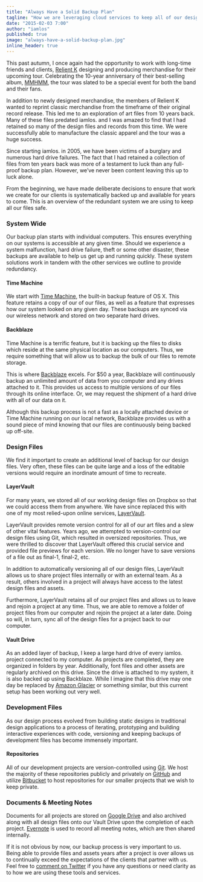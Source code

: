 ```yaml
---
title: "Always Have a Solid Backup Plan"
tagline: "How we are leveraging cloud services to keep all of our design and development files backed up."
date: "2015-02-03 7:00"
author: "iamlos"
published: true
image: "always-have-a-solid-backup-plan.jpg"
inline_header: true
---
```


This past autumn, I once again had the opportunity to work with long-time friends and clients, [Relient K](http://relientk.com) designing and producing merchandise for their upcoming tour. Celebrating the 10-year anniversary of their best-selling album, [MMHMM](http://en.wikipedia.org/wiki/Mmhmm), the tour was slated to be a special event for both the band and their fans.

In addition to newly designed merchandise, the members of Relient K wanted to reprint classic merchandise from the timeframe of their original record release. This led me to an exploration of art files from 10 years back. Many of these files predated iamlos. and I was amazed to find that I had retained so many of the design files and records from this time. We were successfully able to manufacture the classic apparel and the tour was a huge success.

Since starting iamlos. in 2005, we have been victims of a burglary and numerous hard drive failures. The fact that I had retained a collection of files from ten years back was more of a testament to luck than any full-proof backup plan. However, we’ve never been content leaving this up to luck alone.

From the beginning, we have made deliberate decisions to ensure that work we create for our clients is systematically backed up and available for years to come. This is an overview of the redundant system we are using to keep all our files safe.

### System Wide

Our backup plan starts with individual computers. This ensures everything on our systems is accessible at any given time. Should we experience a system malfunction, hard drive failure, theft or some other disaster, these backups are available to help us get up and running quickly. These system solutions work in tandem with the other services we outline to provide redundancy.  

#### Time Machine

We start with [Time Machine](http://support.apple.com/en-us/HT201250), the built-in backup feature of OS X. This feature retains a copy of our of our files, as well as a feature that expresses how our system looked on any given day. These backups are synced via our wireless network and stored on two separate hard drives.

#### Backblaze

Time Machine is a terrific feature, but it is backing up the files to disks which reside at the same physical location as our computers. Thus, we require something that will allow us to backup the bulk of our files to remote storage.

This is where [Backblaze](https://iamlos.xyz/1vplTMd) excels. For $50 a year, Backblaze will continuously backup an unlimited amount of data from you computer and any drives attached to it. This provides us access to multiple versions of our files through its online interface. Or, we may request the shipment of a hard drive with all of our data on it.

Although this backup process is not a fast as a locally attached device or Time Machine running on our local network, Backblaze provides us with a sound piece of mind knowing that our files are continuously being backed up off-site.

### Design Files

We find it important to create an additional level of backup for our design files. Very often, these files can be quite large and a loss of the editable versions would require an inordinate amount of time to recreate.

#### LayerVault

For many years, we stored all of our working design files on Dropbox so that we could access them from anywhere. We have since replaced this with one of my most relied-upon online services, [LayerVault](https://layervault.com/r/3X2).

LayerVault provides remote version control for all of our art files and a slew of other vital features. Years ago, we attempted to version-control our design files using Git, which resulted in oversized repositories. Thus, we were thrilled to discover that LayerVault offered this crucial service and provided file previews for each version. We no longer have to save versions of a file out as final-1, final-2, etc.

In addition to automatically versioning all of our design files, LayerVault allows us to share project files internally or with an external team. As a result, others involved in a project will always have access to the latest design files and assets.

Furthermore, LayerVault retains all of our project files and allows us to leave and rejoin a project at any time. Thus, we are able to remove a folder of project files from our computer and rejoin the project at a later date. Doing so will, in turn, sync all of the design files for a project back to our computer.

#### Vault Drive

As an added layer of backup, I keep a large hard drive of every iamlos. project connected to my computer. As projects are completed, they are organized in folders by year. Additionally, font files and other assets are regularly archived on this drive. Since the drive is attached to my system, it is also backed up using Backblaze. While I imagine that this drive may one day be replaced by [Amazon Glacier](http://aws.amazon.com/glacier/) or something similar, but this current setup has been working out very well.

### Development Files
As our design process evolved from building static designs in traditional design applications to a process of iterating, prototyping and building interactive experiences with code, versioning and keeping backups of development files has become immensely important.

#### Repositories

All of our development projects are version-controlled using [Git](http://git-scm.com/). We host the majority of these repositories publicly and privately on [GitHub](http://github.com) and utilize [Bitbucket](https://bitbucket.org/) to host repositories for our smaller projects that we wish to keep private.

### Documents & Meeting Notes
Documents for all projects are stored on [Google Drive](https://www.google.com/drive/) and also archived along with all design files onto our Vault Drive upon the completion of each project. [Evernote](https://iamlos.xyz/1DylAxU) is used to record all meeting notes, which are then shared internally.

If it is not obvious by now, our backup process is very important to us. Being able to provide files and assets years after a project is over allows us to continually exceed the expectations of the clients that partner with us. Feel free to [comment on Twitter](https://twitter.com/lacroixdesign) if you have any questions or need clarity as to how we are using these tools and services.

